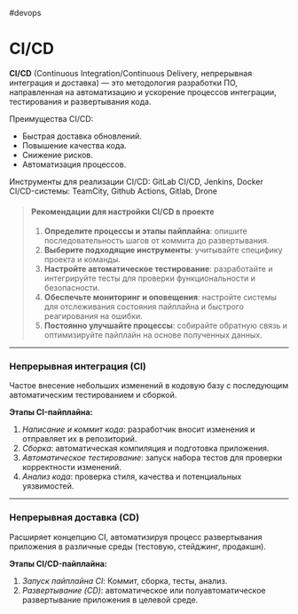 #devops
# CI/CD

**CI/CD** (Continuous Integration/Continuous Delivery, непрерывная интеграция и доставка) — это методология разработки ПО, направленная на автоматизацию и ускорение процессов интеграции, тестирования и развертывания кода. 

Преимущества CI/CD:
- Быстрая доставка обновлений.
- Повышение качества кода.
- Снижение рисков.
- Автоматизация процессов.

Инструменты для реализации CI/CD: GitLab CI/CD, Jenkins, Docker
CI/CD-системы: TeamCity, Github Actions, Gitlab, Drone

> #### **Рекомендации для настройки CI/CD в проекте**
> 
> 1. **Определите процессы и этапы пайплайна**: опишите последовательность шагов от коммита до развертывания.
> 2. **Выберите подходящие инструменты**: учитывайте специфику проекта и команды.
> 3. **Настройте автоматическое тестирование**: разработайте и интегрируйте тесты для проверки функциональности и безопасности.
> 4. **Обеспечьте мониторинг и оповещения**: настройте системы для отслеживания состояния пайплайна и быстрого реагирования на ошибки.
> 5. **Постоянно улучшайте процессы**: собирайте обратную связь и оптимизируйте пайплайн на основе полученных данных.

---
### Непрерывная интеграция (CI)
Частое внесение небольших изменений в кодовую базу с последующим автоматическим тестированием и сборкой. 

**Этапы CI-пайплайна:**
1. *Написание и коммит кода*: разработчик вносит изменения и отправляет их в репозиторий.
2. *Сборка*: автоматическая компиляция и подготовка приложения.
3. *Автоматическое тестирование*: запуск набора тестов для проверки корректности изменений.
4. *Анализ кода*: проверка стиля, качества и потенциальных уязвимостей.

---
### Непрерывная доставка (CD)
Расширяет концепцию CI, автоматизируя процесс развертывания приложения в различные среды (тестовую, стейджинг, продакшн). 

**Этапы CI/CD-пайплайна:**
1. *Запуск пайплайна CI*: Коммит, сборка, тесты, анализ.
2. *Развертывание (CD)*: автоматическое или полуавтоматическое развертывание приложения в целевой среде.
